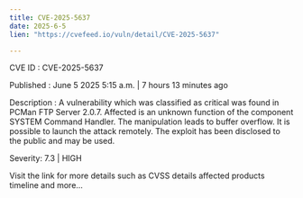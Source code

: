 ```yaml
---
title: CVE-2025-5637
date: 2025-6-5
lien: "https://cvefeed.io/vuln/detail/CVE-2025-5637"

---
```


CVE ID : CVE-2025-5637

Published :  June 5
2025
5:15 a.m. | 7 hours
13 minutes ago

Description : A vulnerability
which was classified as critical
was found in PCMan FTP Server 2.0.7. Affected is an unknown function of the component SYSTEM Command Handler. The manipulation leads to buffer overflow. It is possible to launch the attack remotely. The exploit has been disclosed to the public and may be used.

Severity: 7.3 | HIGH

Visit the link for more details
such as CVSS details
affected products
timeline
and more...

